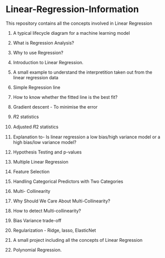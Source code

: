 # Linear-Regression-Information
This repository contains all the concepts involved in Linear Regression

1. A typical lifecycle diagram for a machine learning model 

2. What is Regression Analysis?

3. Why to use Regression?

4. Introduction to Linear Regression.

5. A small example to understand the interpretition taken out from the linear regression data

6. Simple Regression line 

7. How to know whether the fitted line is the best fit?

8. Gradient descent - To minimise the error

9. 𝑅2  statistics

10. Adjusted  𝑅2  statistics

11. Explanation to- Is linear regression a low bias/high variance model or a high bias/low variance model?

12. Hypothesis Testing and p-values

13. Multiple Linear Regression

14. Feature Selection

15. Handling Categorical Predictors with Two Categories

16. Multi- Collinearity

17. Why Should We Care About Multi-Collinearity?

18. How to detect Multi-collinearity?

19. Bias Variance trade-off

20. Regularization - Ridge, lasso, ElasticNet

21. A small project including all the concepts of Linear Regression

22. Polynomial Regression.

